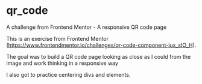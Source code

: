 # qr_code
A challenge from Frontend Mentor - A responsive QR code page 

This is an exercise from Frontend Mentor (https://www.frontendmentor.io/challenges/qr-code-component-iux_sIO_H).

The goal was to build a QR code page looking as close as I could from the image and work thinking in a responsive way

I also got to practice centering divs and elements.
